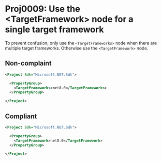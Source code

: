 # Proj0009: Use the \<TargetFramework> node for a single target framework
To prevent confusion, only use the `<TargetFrameworks>` node when there are
multiple target frameworks. Otherwise use the `<TargetFramework>` node.

## Non-complaint
``` XML
<Project Sdk="Microsoft.NET.Sdk">

  <PropertyGroup>
    <TargetFrameworks>net8.0</TargetFrameworks>
  </PropertyGroup>

</Project>
```

## Compliant
``` XML
<Project Sdk="Microsoft.NET.Sdk">

  <PropertyGroup>
    <TargetFramework>net8.0</TargetFramework>
  </PropertyGroup>

</Project>
```
